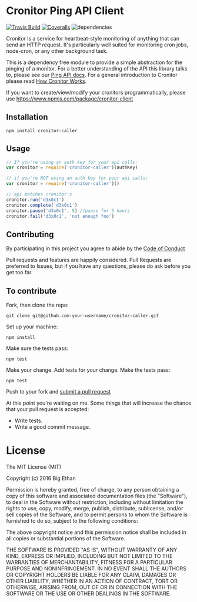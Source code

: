 # Cronitor Ping API Client

[![Travis Build](https://img.shields.io/travis/bigethan/cronitor-caller/master.svg)](https://travis-ci.org/bigethan/cronitor-caller)
[![Coveralls](https://img.shields.io/coveralls/bigethan/cronitor-caller/master.svg)](https://coveralls.io/github/bigethan/cronitor-caller?branch=master)
![dependencies](https://img.shields.io/badge/dependencies-NONE!-brightgreen.svg)

Cronitor is a service for heartbeat-style monitoring of anything that can send an HTTP request. It's particularly well suited for monitoring cron jobs, node-cron, or any other background task.

This is a dependency free module to provide a simple abstraction for the pinging of a monitor. For a better understanding of the API this library talks to, please see our [Ping API docs](https://cronitor.io/docs/ping-api). For a general introduction to Cronitor please read [How Cronitor Works](https://cronitor.io/docs/how-cronitor-works).

If you want to
create/view/modify your cronitors programmatically, please use https://www.npmjs.com/package/cronitor-client

## Installation

`npm install cronitor-caller`

## Usage

```javascript
// If you're using an auth key for your api calls:
var cronitor = require('cronitor-caller')(authKey)

// if you're NOT using an auth key for your api calls:
var cronitor = require('cronitor-caller')()

// api matches cronitor's
cronitor.run('d3x0c1')
cronitor.complete('d3x0c1')
cronitor.pause('d3x0c1', 5) //pause for 5 hours
cronitor.fail('d3x0c1', 'not enough foo')
```

## Contributing

By participating in this project you agree to abide by the [Code of Conduct](http://contributor-covenant.org/version/1/3/0/)

Pull requests and features are happily considered.  Pull Requests are preferred to Issues, but if you have any questions, please do ask before you get too far.

## To contribute

Fork, then clone the repo:

    git clone git@github.com:your-username/cronitor-caller.git

Set up your machine:

    npm install

Make sure the tests pass:

    npm test

Make your change. Add tests for your change. Make the tests pass:

    npm test


Push to your fork and [submit a pull request]( https://github.com/bigethan/cronitor-caller/compare/)

At this point you're waiting on me. Some things that will increase the chance that your pull request is accepted:

* Write tests.
* Write a good commit message.

# License

The MIT License (MIT)

Copyright (c) 2016 Big Ethan

Permission is hereby granted, free of charge, to any person obtaining a copy
of this software and associated documentation files (the "Software"), to deal
in the Software without restriction, including without limitation the rights
to use, copy, modify, merge, publish, distribute, sublicense, and/or sell
copies of the Software, and to permit persons to whom the Software is
furnished to do so, subject to the following conditions:

The above copyright notice and this permission notice shall be included in all
copies or substantial portions of the Software.

THE SOFTWARE IS PROVIDED "AS IS", WITHOUT WARRANTY OF ANY KIND, EXPRESS OR
IMPLIED, INCLUDING BUT NOT LIMITED TO THE WARRANTIES OF MERCHANTABILITY,
FITNESS FOR A PARTICULAR PURPOSE AND NONINFRINGEMENT. IN NO EVENT SHALL THE
AUTHORS OR COPYRIGHT HOLDERS BE LIABLE FOR ANY CLAIM, DAMAGES OR OTHER
LIABILITY, WHETHER IN AN ACTION OF CONTRACT, TORT OR OTHERWISE, ARISING FROM,
OUT OF OR IN CONNECTION WITH THE SOFTWARE OR THE USE OR OTHER DEALINGS IN THE
SOFTWARE.
